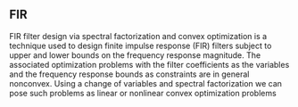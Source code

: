 ## FIR

FIR filter design via spectral factorization and convex optimization is a technique used to design finite impulse response (FIR) filters subject to upper and lower bounds on the frequency response magnitude. The associated optimization problems with the filter coefficients as the variables and the frequency response bounds as constraints are in general nonconvex. Using a change of variables and spectral factorization we can pose such problems as linear or nonlinear convex optimization problems
